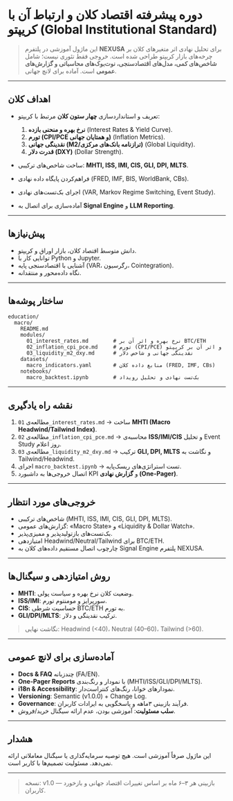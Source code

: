 # دوره پیشرفته اقتصاد کلان و ارتباط آن با کریپتو (Global Institutional Standard)

> این ماژول آموزشی در پلتفرم **NEXUSA** برای تحلیل نهادی اثر متغیرهای کلان بر چرخه‌های بازار کریپتو طراحی شده است. خروجی فقط تئوری نیست؛ شامل **شاخص‌های کمی، مدل‌های اقتصادسنجی، نوت‌بوک‌های محاسباتی و گزارش‌های عمومی** است. آماده برای لانچ جهانی.

---

## اهداف کلان

* تعریف و استانداردسازی **چهار ستون کلان** مرتبط با کریپتو:

  1. **نرخ بهره و منحنی بازده** (Interest Rates & Yield Curve).
  2. **تورم (CPI/PCE و همتایان جهانی)** (Inflation Metrics).
  3. **نقدینگی جهانی (M2/ترازنامه بانک‌های مرکزی)** (Global Liquidity).
  4. **قدرت دلار (DXY)** (Dollar Strength).
* ساخت شاخص‌های ترکیبی: **MHTI, ISS, IMI, CIS, GLI, DPI, MLTS**.
* فراهم‌کردن پایگاه داده نهادی (FRED, IMF, BIS, WorldBank, CBs).
* اجرای بک‌تست‌های نهادی (VAR, Markov Regime Switching, Event Study).
* آماده‌سازی برای اتصال به **Signal Engine** و **LLM Reporting**.

---

## پیش‌نیازها

* دانش متوسط اقتصاد کلان، بازار اوراق و کریپتو.
* توانایی کار با Python و Jupyter.
* آشنایی با اقتصادسنجی پایه (VAR، رگرسیون، Cointegration).
* نگاه داده‌محور و منتقدانه.

---

## ساختار پوشه‌ها

```
education/
  macro/
    README.md
    modules/
      01_interest_rates.md        # نرخ بهره و اثر آن بر BTC/ETH
      02_inflation_cpi_pce.md     # تورم (CPI/PCE) و اثر آن بر کریپتو
      03_liquidity_m2_dxy.md      # نقدینگی جهانی و شاخص دلار
    datasets/
      macro_indicators.yaml       # منابع داده کلان (FRED, IMF, CBs)
    notebooks/
      macro_backtest.ipynb        # بک‌تست نهادی و تحلیل رویداد
```

---

## نقشه راه یادگیری

1. مطالعه‌ی `01_interest_rates.md` → ساخت **MHTI (Macro Headwind/Tailwind Index)**.
2. مطالعه‌ی `02_inflation_cpi_pce.md` → محاسبه‌ی **ISS/IMI/CIS** و تحلیل Event Study روز اعلام.
3. مطالعه‌ی `03_liquidity_m2_dxy.md` → ترکیب **GLI, DPI, MLTS** و نگاشت به Tailwind/Headwind.
4. اجرای `macro_backtest.ipynb` → تست استراتژی‌های ریسک‌پایه.
5. اتصال خروجی‌ها به داشبورد KPI و **گزارش نهادی (One-Pager)**.

---

## خروجی‌های مورد انتظار

* شاخص‌های ترکیبی (MHTI, ISS, IMI, CIS, GLI, DPI, MLTS).
* گزارش‌های عمومی: «Macro State» و «Liquidity & Dollar Watch».
* بک‌تست‌های بازتولیدپذیر و ممیزی‌پذیر.
* امتیازدهی Headwind/Neutral/Tailwind برای BTC/ETH.
* چارچوب اتصال مستقیم داده‌های کلان به Signal Engine پلتفرم NEXUSA.

---

## روش امتیازدهی و سیگنال‌ها

* **MHTI**: وضعیت کلان نرخ بهره و سیاست پولی.
* **ISS/IMI**: سورپرایز و مومنتوم تورم.
* **CIS**: حساسیت شرطی BTC/ETH به تورم.
* **GLI/DPI/MLTS**: ترکیب نقدینگی و دلار.

> نگاشت نهایی: Headwind (<40)، Neutral (40–60)، Tailwind (>60).

---

## آماده‌سازی برای لانچ عمومی

* **Docs & FAQ** چندزبانه (FA/EN).
* **One-Pager Reports** با نمودار و رنگ‌بندی (MHTI/ISS/GLI/DPI/MLTS).
* **i18n & Accessibility**: نمودارهای خوانا، رنگ‌های کنتراست‌دار.
* **Versioning**: Semantic (v1.0.0) + Change Log.
* **Governance**: فرآیند بازبینی ۳ماهه و پاسخگویی به ایرادات کاربران.
* **سلب مسئولیت**: آموزشی بودن، عدم ارائه سیگنال خرید/فروش.

---

## هشدار

این ماژول صرفاً آموزشی است. هیچ توصیه سرمایه‌گذاری یا سیگنال معاملاتی ارائه نمی‌دهد. مسئولیت تصمیم‌ها با کاربر است.

---

> نسخه: v1.0 — بازبینی هر ۳–۶ ماه بر اساس تغییرات اقتصاد جهانی و بازخورد کاربران.
